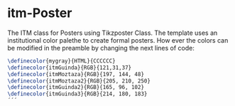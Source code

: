 # itm-Poster

The ITM class for Posters using Tikzposter Class. The template uses an institutional color palethe to create formal posters. How ever the colors can be modified in the preamble by changing the next lines of code:

```LaTeX
\definecolor{mygray}{HTML}{CCCCCC}
\definecolor{itmGuinda}{RGB}{121,31,37}
\definecolor{itmMoztaza}{RGB}{197, 144, 48}
\definecolor{itmMoztaza2}{RGB}{205, 210, 250}
\definecolor{itmGuinda2}{RGB}{165, 96, 102}
\definecolor{itmGuinda3}{RGB}{214, 180, 183}
´´´
